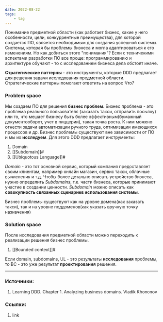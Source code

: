```yaml
---
date: 2022-08-22
tags:
    - tag
---
```


Понимание предметной области (как работает бизнес, какие у него особенности, цели, конкуррентные преимущества), для которой создается ПО, является необходимым для создания успешной системы. Системы, которая бы проблемы бизнеса и могла адаптироваться к его изменениям. Но как добиться этого "понимания"? Если с техничекими аспектами разработки ПО все проще: программированию и архитектуре обучают - то с исследованием бизнеса дела обстоят иначе.

**Стратегические паттерны** - это инструменты, которые DDD предлагает для решения задачи исследования предметной области. Стратегические паттерны помогают ответить на вопрос *Что?*

### Problem space

Мы создаем ПО для решения **бизнес проблем**. Бизнес проблема - это проблема реального пользователя (заказать такси, отправить посылку) или то, что мешает бизнесу быть более эффективным(бумажный документооборот, учет в пиццерии), такая точка роста. К ним можено отнести задачи автоматизации ручного труда, оптимизации имеющихся процессов и др. Бизнес проблемы существуют вне зависимости от ПО и мы их **исследуем**. Для этого DDD предлагает инструменты:

1. Domain
1. [[Subdomain]]#
1. [[Ubiquotous Language]]#

*Domain* - это тот основной сервис, который компания предоставляет своим клиентам, например онлайн магазин, сервис такси, облачные вычисления и т.д. Чтобы более детально описать устройство бизнеса, нужно определить *Subdomains*, т.е. части бизнеса, которые принимают участие в создании ценности. *Subdomain* можно описать как **совокупность связанных сценариев использования системы**.

Бизнес проблемы существуют как на уровне домена(как заказать такси), так и на уровне поддоменов(как указать вручную точку назначения)

### Solution space

После исследования предметной области можно переходить к реализации решения бизнес проблемы. 

1. [[Bounded context]]#

Если domain, subdomains, UL - это результаты **исследования** проблемы, то BC - это уже результат **проектирования** решения.






---

### Источники:
1. Learning DDD. Chapter 1. Analyzing business domains. Vladik Khononov

### Ссылки:
1. link